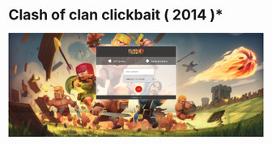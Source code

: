 # Clash of clan clickbait ( 2014 )*

<p align="center"><img src="https://github.com/sudhir-yadav/coc-clickbait/blob/master/images/Selection_008.png" alt="click-bait-coc" ></p>
